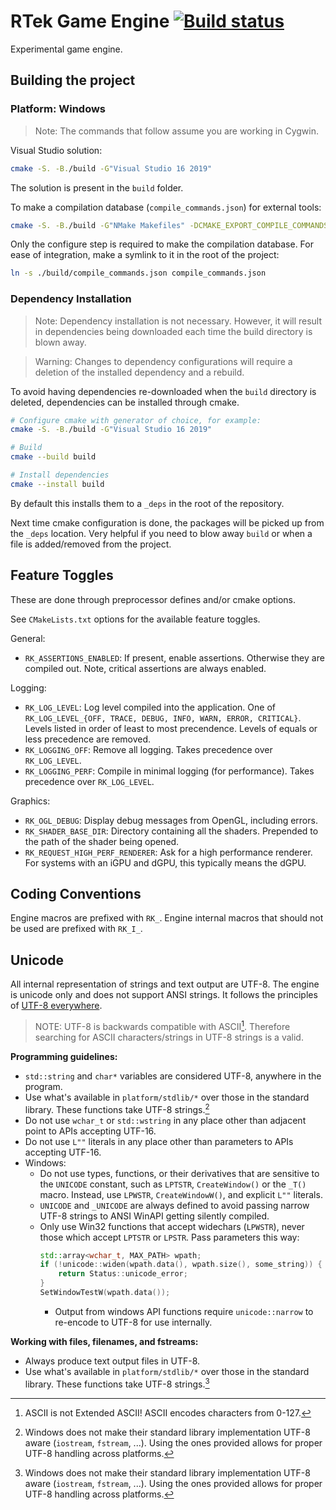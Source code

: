 # RTek Game Engine [![Build status](https://ci.appveyor.com/api/projects/status/vhg77c4q2dan0l16?svg=true)](https://ci.appveyor.com/project/sdsmith/rtek)

Experimental game engine.

## Building the project

### Platform: Windows

> Note: The commands that follow assume you are working in Cygwin.

Visual Studio solution:
```sh
cmake -S. -B./build -G"Visual Studio 16 2019"
```

The solution is present in the `build` folder.

To make a compilation database (`compile_commands.json`) for external tools:
```sh
cmake -S. -B./build -G"NMake Makefiles" -DCMAKE_EXPORT_COMPILE_COMMANDS=ON
```

Only the configure step is required to make the compilation database. For ease of integration, make a symlink to it in the root of the project:
```sh
ln -s ./build/compile_commands.json compile_commands.json
```

### Dependency Installation

> Note: Dependency installation is not necessary. However, it will result in dependencies being downloaded each time the build directory is blown away.

> Warning: Changes to dependency configurations will require a deletion of the installed dependency and a rebuild.

To avoid having dependencies re-downloaded when the `build` directory is deleted, dependencies can be installed through cmake.

```sh
# Configure cmake with generator of choice, for example:
cmake -S. -B./build -G"Visual Studio 16 2019"

# Build
cmake --build build

# Install dependencies
cmake --install build
```

By default this installs them to a `_deps` in the root of the repository.

Next time cmake configuration is done, the packages will be picked up from the `_deps` location. Very helpful if you need to blow away `build` or when a file is added/removed from the project.

## Feature Toggles

These are done through preprocessor defines and/or cmake options.

See `CMakeLists.txt` options for the available feature toggles.

General:
- `RK_ASSERTIONS_ENABLED`: If present, enable assertions. Otherwise they are compiled out. Note, critical assertions are always enabled.

Logging:
- `RK_LOG_LEVEL`: Log level compiled into the application. One of `RK_LOG_LEVEL_{OFF, TRACE, DEBUG, INFO, WARN, ERROR, CRITICAL}`. Levels listed in order of least to most precendence. Levels of equals or less precedence are removed.
- `RK_LOGGING_OFF`: Remove all logging. Takes precedence over `RK_LOG_LEVEL`.
- `RK_LOGGING_PERF`: Compile in minimal logging (for performance). Takes precedence over `RK_LOG_LEVEL`.

Graphics:
- `RK_OGL_DEBUG`: Display debug messages from OpenGL, including errors.
- `RK_SHADER_BASE_DIR`: Directory containing all the shaders. Prepended to the path of the shader being opened.
- `RK_REQUEST_HIGH_PERF_RENDERER`: Ask for a high performance renderer. For systems with an iGPU and dGPU, this typically means the dGPU.

## Coding Conventions
Engine macros are prefixed with `RK_`. Engine internal macros that should not be used are prefixed with `RK_I_`.

## Unicode

All internal representation of strings and text output are UTF-8. The engine is unicode only and does not support ANSI strings. It follows the principles of [UTF-8 everywhere](https://utf8everywhere.org).

> NOTE: UTF-8 is backwards compatible with ASCII[^not-extended-ascii]. Therefore searching for ASCII characters/strings in UTF-8 strings is a valid.

[^not-extended-ascii]: ASCII is not Extended ASCII! ASCII encodes characters from 0-127.

**Programming guidelines:**
- `std::string` and `char*` variables are considered UTF-8, anywhere in the program.
- Use what's available in `platform/stdlib/*` over those in the standard library. These functions take UTF-8 strings.[^winstdlib-utf8]
- Do not use `wchar_t` or `std::wstring` in any place other than adjacent point to APIs accepting UTF-16.
- Do not use `L""` literals in any place other than parameters to APIs accepting UTF-16.
- Windows:
  - Do not use types, functions, or their derivatives that are sensitive to the `UNICODE` constant, such as `LPTSTR`, `CreateWindow()` or the `_T()` macro. Instead, use `LPWSTR`, `CreateWindowW()`, and explicit `L""` literals.
  - `UNICODE` and `_UNICODE` are always defined to avoid passing narrow UTF-8 strings to ANSI WinAPI getting silently compiled.
  - Only use Win32 functions that accept widechars (`LPWSTR`), never those which accept `LPTSTR` or `LPSTR`. Pass parameters this way:
     ```cpp
     std::array<wchar_t, MAX_PATH> wpath;
     if (!unicode::widen(wpath.data(), wpath.size(), some_string)) {
         return Status::unicode_error;
     }
     SetWindowTestW(wpath.data());
     ```
     - Output from windows API functions require `unicode::narrow` to re-encode to UTF-8 for use internally.

**Working with files, filenames, and fstreams:**
- Always produce text output files in UTF-8.
- Use what's available in `platform/stdlib/*` over those in the standard library. These functions take UTF-8 strings.[^winstdlib-utf8]

[^winstdlib-utf8]: Windows does not make their standard library implementation UTF-8 aware (`iostream`, `fstream`, ...). Using the ones provided allows for proper UTF-8 handling across platforms.
